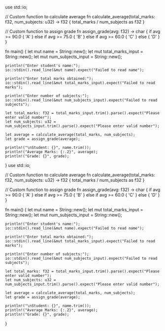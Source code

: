 use std::io;

// Custom function to calculate average
fn calculate_average(total_marks: f32, num_subjects: u32) -> f32 {
    total_marks / num_subjects as f32
}

// Custom function to assign grade
fn assign_grade(avg: f32) -> char {
    if avg >= 90.0 {
        'A'
    } else if avg >= 75.0 {
        'B'
    } else if avg >= 60.0 {
        'C'
    } else {
        'D'
    }
}

fn main() {
    let mut name = String::new();
    let mut total_marks_input = String::new();
    let mut num_subjects_input = String::new();

    println!("Enter student's name:");
    io::stdin().read_line(&mut name).expect("Failed to read name");

    println!("Enter total marks obtained:");
    io::stdin().read_line(&mut total_marks_input).expect("Failed to read marks");

    println!("Enter number of subjects:");
    io::stdin().read_line(&mut num_subjects_input).expect("Failed to read subjects");

    let total_marks: f32 = total_marks_input.trim().parse().expect("Please enter valid number");
    let num_subjects: u32 = num_subjects_input.trim().parse().expect("Please enter valid number");

    let average = calculate_average(total_marks, num_subjects);
    let grade = assign_grade(average);

    println!("\nStudent: {}", name.trim());
    println!("Average Marks: {:.2}", average);
    println!("Grade: {}", grade);
}
use std::io;

// Custom function to calculate average
fn calculate_average(total_marks: f32, num_subjects: u32) -> f32 {
    total_marks / num_subjects as f32
}

// Custom function to assign grade
fn assign_grade(avg: f32) -> char {
    if avg >= 90.0 {
        'A'
    } else if avg >= 75.0 {
        'B'
    } else if avg >= 60.0 {
        'C'
    } else {
        'D'
    }
}

fn main() {
    let mut name = String::new();
    let mut total_marks_input = String::new();
    let mut num_subjects_input = String::new();

    println!("Enter student's name:");
    io::stdin().read_line(&mut name).expect("Failed to read name");

    println!("Enter total marks obtained:");
    io::stdin().read_line(&mut total_marks_input).expect("Failed to read marks");

    println!("Enter number of subjects:");
    io::stdin().read_line(&mut num_subjects_input).expect("Failed to read subjects");

    let total_marks: f32 = total_marks_input.trim().parse().expect("Please enter valid number");
    let num_subjects: u32 = num_subjects_input.trim().parse().expect("Please enter valid number");

    let average = calculate_average(total_marks, num_subjects);
    let grade = assign_grade(average);

    println!("\nStudent: {}", name.trim());
    println!("Average Marks: {:.2}", average);
    println!("Grade: {}", grade);
}

